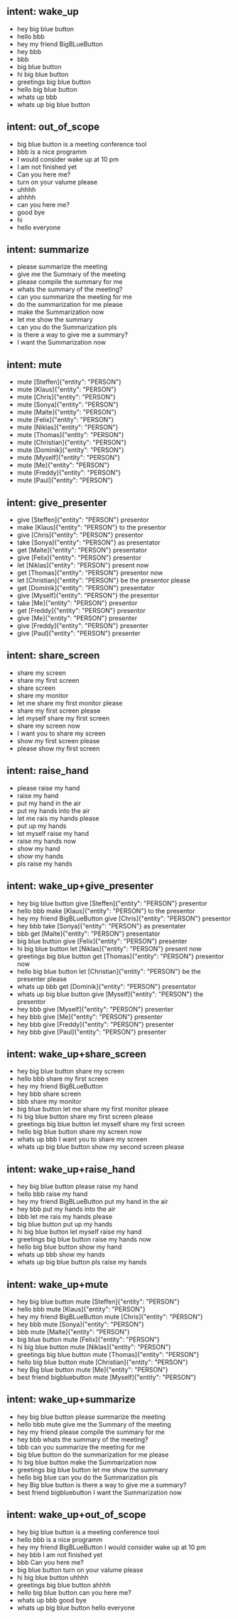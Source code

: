 ## intent: wake_up
- hey big blue button
- hello bbb
- hey my friend BigBLueButton
- hey bbb
- bbb
- big blue button
- hi big blue button
- greetings big blue button
- hello big blue button
- whats up bbb
- whats up big blue button

## intent: out_of_scope
- big blue button is a meeting conference tool
- bbb is a nice programm
- I would consider wake up at 10 pm
- I am not finished yet
- Can you here me?
- turn on your valume please
- uhhhh
- ahhhh
- can you here me?
- good bye
- hi
- hello everyone

## intent: summarize
- please summarize the meeting
- give me the Summary of the meeting
- please compile the summary for me 
- whats the summary of the meeting?
- can you summarize the meeting for me
- do the summarization for me please
- make the Summarization now
- let me show the summary 
- can you do the Summarization pls
- is there a way to give me a summary?
- I want the Summarization now

## intent: mute
- mute [Steffen]{"entity": "PERSON"}
- mute [Klaus]{"entity": "PERSON"}
- mute [Chris]{"entity": "PERSON"}
- mute [Sonya]{"entity": "PERSON"}
- mute [Malte]{"entity": "PERSON"}
- mute [Felix]{"entity": "PERSON"}
- mute [Niklas]{"entity": "PERSON"}
- mute [Thomas]{"entity": "PERSON"}
- mute [Christian]{"entity": "PERSON"}
- mute [Dominik]{"entity": "PERSON"}
- mute [Myself]{"entity": "PERSON"}
- mute [Me]{"entity": "PERSON"}
- mute [Freddy]{"entity": "PERSON"}
- mute [Paul]{"entity": "PERSON"}

## intent: give_presenter
- give [Steffen]{"entity": "PERSON"} presentor
- make [Klaus]{"entity": "PERSON"} to the presentor
- give [Chris]{"entity": "PERSON"} presentor
- take [Sonya]{"entity": "PERSON"} as presentator
- get [Malte]{"entity": "PERSON"} presentator
- give [Felix]{"entity": "PERSON"} presentor
- let [Niklas]{"entity": "PERSON"} present now
- get [Thomas]{"entity": "PERSON"} presentor now
- let [Christian]{"entity": "PERSON"} be the presentor please
- get [Dominik]{"entity": "PERSON"} presentator
- give [Myself]{"entity": "PERSON"} the presentor
- take [Me]{"entity": "PERSON"} presentor
- get [Freddy]{"entity": "PERSON"} presentor
- give [Me]{"entity": "PERSON"} presenter
- give [Freddy]{"entity": "PERSON"} presenter
- give [Paul]{"entity": "PERSON"} presenter

## intent: share_screen
- share my screen
- share my first screen
- share screen
- share my monitor
- let me share my first monitor please
- share my first screen please
- let myself share my first screen
- share my screen now 
- I want you to share my screen
- show my first screen please
- please show my first screen

## intent: raise_hand
- please raise my hand
- raise my hand
- put my hand in the air
- put my hands into the air
- let me rais my hands please
- put up my hands
- let myself raise my hand
- raise my hands now
- show my hand
- show my hands
- pls raise my hands

## intent: wake_up+give_presenter
- hey big blue button give [Steffen]{"entity": "PERSON"} presentor
- hello bbb make [Klaus]{"entity": "PERSON"} to the presentor
- hey my friend BigBLueButton give [Chris]{"entity": "PERSON"} presentor
- hey bbb take [Sonya]{"entity": "PERSON"} as presentater
- bbb get [Malte]{"entity": "PERSON"} presentator
- big blue button give [Felix]{"entity": "PERSON"} presenter
- hi big blue button let [Niklas]{"entity": "PERSON"} present now
- greetings big blue button get [Thomas]{"entity": "PERSON"} presentor now
- hello big blue button let [Christian]{"entity": "PERSON"} be the presenter please
- whats up bbb get [Dominik]{"entity": "PERSON"} presentator
- whats up big blue button give [Myself]{"entity": "PERSON"} the presentor
- hey bbb give [Myself]{"entity": "PERSON"} presenter
- hey bbb give [Me]{"entity": "PERSON"} presenter
- hey bbb give [Freddy]{"entity": "PERSON"} presenter
- hey bbb give [Paul]{"entity": "PERSON"} presenter

## intent: wake_up+share_screen
- hey big blue button share my screen
- hello bbb share my first screen
- hey my friend BigBLueButton
- hey bbb share screen
- bbb share my monitor
- big blue button let me share my first monitor please
- hi big blue button share my first screen please
- greetings big blue button let myself share my first screen
- hello big blue button share my screen now 
- whats up bbb I want you to share my screen
- whats up big blue button show my second screen please
 
## intent: wake_up+raise_hand
- hey big blue button please raise my hand
- hello bbb raise my hand
- hey my friend BigBLueButton put my hand in the air
- hey bbb put my hands into the air
- bbb let me rais my hands please
- big blue button put up my hands
- hi big blue button let myself raise my hand
- greetings big blue button raise my hands now
- hello big blue button show my hand
- whats up bbb show my hands
- whats up big blue button pls raise my hands

## intent: wake_up+mute
- hey big blue button mute [Steffen]{"entity": "PERSON"}
- hello bbb mute [Klaus]{"entity": "PERSON"}
- hey my friend BigBLueButton mute [Chris]{"entity": "PERSON"}
- hey bbb mute [Sonya]{"entity": "PERSON"}
- bbb mute [Malte]{"entity": "PERSON"}
- big blue button mute [Felix]{"entity": "PERSON"}
- hi big blue button mute [Niklas]{"entity": "PERSON"}
- greetings big blue button mute [Thomas]{"entity": "PERSON"}
- hello big blue button mute [Christian]{"entity": "PERSON"}
- hey Big blue button mute [Me]{"entity": "PERSON"}
- best friend bigbluebutton mute [Myself]{"entity": "PERSON"}

## intent: wake_up+summarize
- hey big blue button please summarize the meeting
- hello bbb mute give me the Summary of the meeting
- hey my friend please compile the summary for me 
- hey bbb whats the summary of the meeting?
- bbb can you summarize the meeting for me
- big blue button do the summarization for me please
- hi big blue button make the Summarization now
- greetings big blue button let me show the summary 
- hello big blue can you do the Summarization pls
- hey Big blue button is there a way to give me a summary?
- best friend bigbluebutton I want the Summarization now


## intent: wake_up+out_of_scope
- hey big blue button is a meeting conference tool
- hello bbb is a nice programm
- hey my friend BigBLueButton I would consider wake up at 10 pm
- hey bbb I am not finished yet
- bbb Can you here me?
- big blue button turn on your valume please
- hi big blue button uhhhh
- greetings big blue button ahhhh
- hello big blue button can you here me?
- whats up bbb good bye
- whats up big blue button hello everyone


